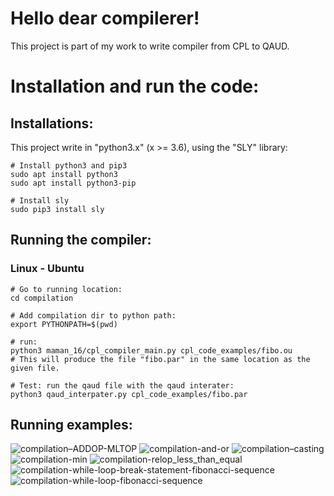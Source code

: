 # Hello dear compilerer!

This project is part of my work to write compiler from CPL to QAUD.

# Installation and run the code:
## Installations:
This project write in "python3.x" (x >= 3.6), using the "SLY" library:
```
# Install python3 and pip3
sudo apt install python3
sudo apt install python3-pip

# Install sly
sudo pip3 install sly
```

## Running the compiler:
### Linux - Ubuntu
```
# Go to running location:
cd compilation

# Add compilation dir to python path:
export PYTHONPATH=$(pwd)

# run:
python3 maman_16/cpl_compiler_main.py cpl_code_examples/fibo.ou
# This will produce the file "fibo.par" in the same location as the given file.

# Test: run the qaud file with the qaud interater:
python3 qaud_interpater.py cpl_code_examples/fibo.par
```

## Running examples:
![compilation–ADDOP-MLTOP](https://user-images.githubusercontent.com/35425887/118569558-dd380680-b782-11eb-9b27-879210fdc25e.png)
![compilation-and-or](https://user-images.githubusercontent.com/35425887/118569562-df01ca00-b782-11eb-9c8f-9ffdc1bdba2c.png)
![compilation–casting](https://user-images.githubusercontent.com/35425887/118569567-e032f700-b782-11eb-944d-448fd7c70638.png)
![compilation-min](https://user-images.githubusercontent.com/35425887/118569570-e1642400-b782-11eb-93dc-ddea9043f188.png)
![compilation-relop_less_than_equal](https://user-images.githubusercontent.com/35425887/118569571-e1642400-b782-11eb-84e4-66b8fb161c8d.png)
![compilation-while-loop-break-statement-fibonacci-sequence](https://user-images.githubusercontent.com/35425887/118569573-e1fcba80-b782-11eb-846a-bac17956ff15.png)
![compilation-while-loop-fibonacci-sequence](https://user-images.githubusercontent.com/35425887/118569575-e2955100-b782-11eb-800d-8987bcf4b8f6.png)

